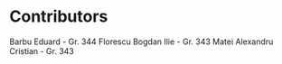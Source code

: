 
# Contributors

Barbu Eduard - Gr. 344
Florescu Bogdan Ilie - Gr. 343
Matei Alexandru Cristian - Gr. 343


